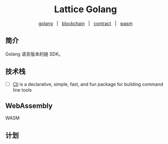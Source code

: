 <h1 align="center">Lattice Golang</h1>

<p align="center">
    <a href="#rust">golang</a>  &#xa0; | &#xa0;
    <a href="#blockchain">blockchain</a>  &#xa0; | &#xa0;
    <a href="#contract">contract</a>  &#xa0; | &#xa0;
    <a href="wasm">wasm</a>
</p>

## 简介
Golang 语言版本的链 SDK。

## 技术栈
- [ ] [Cli](https://github.com/urfave/cli) is a declarative, simple, fast, and fun package for building command line tools 

## WebAssembly
WASM

## 计划
